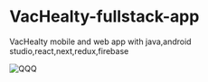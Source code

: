 # VacHealty-fullstack-app
VacHealty mobile and web app with java,android studio,react,next,redux,firebase


![QQQ](https://user-images.githubusercontent.com/78312646/182762860-31942f83-a623-454e-a304-71e61471679c.jpg)

